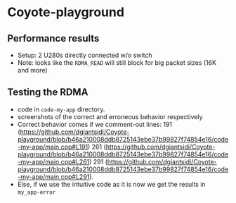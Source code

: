 # Coyote-playground

## Performance results 
- Setup: 2 U280s directly connected w/o switch
- Note: looks like the `RDMA_READ` will still block for big packet sizes (16K and more)


## Testing the RDMA
- code in `code-my-app` directory.
- screenshots of the correct and erroneous behavior respectively
- Correct behavior comes if we comment-out lines: 191 (https://github.com/dgiantsidi/Coyote-playground/blob/b46a210008ddb8725143ebe37b99827f74854e16/code-my-app/main.cpp#L191) 261 (https://github.com/dgiantsidi/Coyote-playground/blob/b46a210008ddb8725143ebe37b99827f74854e16/code-my-app/main.cpp#L261) 291 (https://github.com/dgiantsidi/Coyote-playground/blob/b46a210008ddb8725143ebe37b99827f74854e16/code-my-app/main.cpp#L291).
- Else, if we use the intuitive code as it is now we get the results in `my_app-error`
